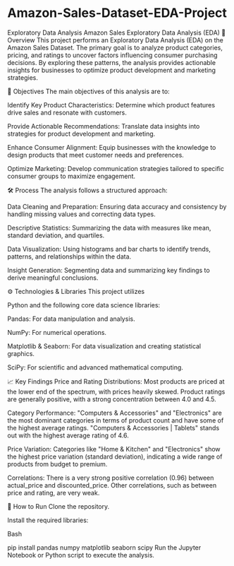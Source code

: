 # Amazon-Sales-Dataset-EDA-Project
Exploratory Data Analysis
Amazon Sales Exploratory Data Analysis (EDA)
📖 Overview
This project performs an Exploratory Data Analysis (EDA) on the Amazon Sales Dataset. The primary goal is to analyze product categories, pricing, and ratings to uncover factors influencing consumer purchasing decisions. By exploring these patterns, the analysis provides actionable insights for businesses to optimize product development and marketing strategies.

🎯 Objectives
The main objectives of this analysis are to:

Identify Key Product Characteristics: Determine which product features drive sales and resonate with customers.

Provide Actionable Recommendations: Translate data insights into strategies for product development and marketing.

Enhance Consumer Alignment: Equip businesses with the knowledge to design products that meet customer needs and preferences.

Optimize Marketing: Develop communication strategies tailored to specific consumer groups to maximize engagement.

🛠️ Process
The analysis follows a structured approach:


Data Cleaning and Preparation: Ensuring data accuracy and consistency by handling missing values and correcting data types.






Descriptive Statistics: Summarizing the data with measures like mean, standard deviation, and quartiles.



Data Visualization: Using histograms and bar charts to identify trends, patterns, and relationships within the data.



Insight Generation: Segmenting data and summarizing key findings to derive meaningful conclusions.

⚙️ Technologies & Libraries
This project utilizes 

Python and the following core data science libraries:



Pandas: For data manipulation and analysis.


NumPy: For numerical operations.


Matplotlib & Seaborn: For data visualization and creating statistical graphics.


SciPy: For scientific and advanced mathematical computing.

📈 Key Findings
Price and Rating Distributions: Most products are priced at the lower end of the spectrum, with prices heavily skewed. Product ratings are generally positive, with a strong concentration between 4.0 and 4.5.


Category Performance: "Computers & Accessories" and "Electronics" are the most dominant categories in terms of product count and have some of the highest average ratings. "Computers & Accessories | Tablets" stands out with the highest average rating of 4.6.



Price Variation: Categories like "Home & Kitchen" and "Electronics" show the highest price variation (standard deviation), indicating a wide range of products from budget to premium.


Correlations: There is a very strong positive correlation (0.96) between actual_price and discounted_price. Other correlations, such as between price and rating, are very weak.



🚀 How to Run
Clone the repository.

Install the required libraries:

Bash

pip install pandas numpy matplotlib seaborn scipy
Run the Jupyter Notebook or Python script to execute the analysis.
